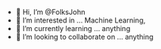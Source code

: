 - 👋 Hi, I’m @FolksJohn
- 👀 I’m interested in ...  Machine Learning,
- 🌱 I’m currently learning ... anything 
- 💞️ I’m looking to collaborate on ... anything
  

<!---
FolksJohn/FolksJohn is a ✨ special ✨ repository because its `README.md` (this file) appears on your GitHub profile.
You can click the Preview link to take a look at your changes.
--->

